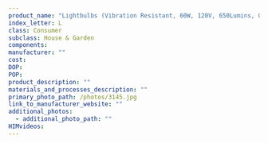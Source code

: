 ```yaml
---
product_name: "Lightbulbs (Vibration Resistant, 60W, 120V, 650Lumins, GE)"
index_letter: L
class: Consumer
subclass: House & Garden
components:
manufacturer: ""
cost: 
DOP: 
POP: 
product_description: ""
materials_and_processes_description: ""
primary_photo_path: /photos/3145.jpg
link_to_manufacturer_website: ""
additional_photos:
  - additional_photo_path: ""
HIMvideos:
---
```

